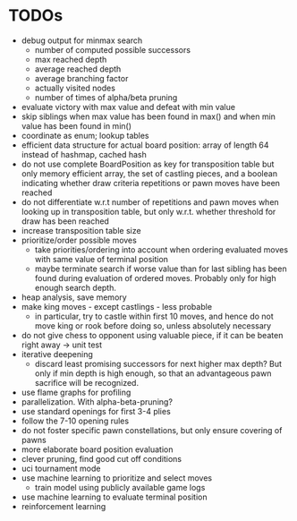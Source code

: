 # TODOs
* debug output for minmax search
    * number of computed possible successors
    * max reached depth
    * average reached depth
    * average branching factor
    * actually visited nodes
    * number of times of alpha/beta pruning
* evaluate victory with max value and defeat with min value
* skip siblings when max value has been found in max() and when min value has been found in min()
* coordinate as enum; lookup tables
* efficient data structure for actual board position: array of length 64 instead of hashmap, cached hash
* do not use complete BoardPosition as key for transposition table but only memory efficient array, the set of castling pieces, and a boolean indicating whether draw criteria repetitions or pawn moves have been reached
* do not differentiate w.r.t number of repetitions and pawn moves when looking up in transposition table, but only w.r.t. whether threshold for draw has been reached
* increase transposition table size
* prioritize/order possible moves
    * take priorities/ordering into account when ordering evaluated moves with same value of terminal position
    * maybe terminate search if worse value than for last sibling has been found during evaluation of ordered moves. Probably only for high enough search depth.
* heap analysis, save memory
* make king moves - except castlings - less probable
    * in particular, try to castle within first 10 moves, and hence do not move king or rook before doing so, unless absolutely necessary
* do not give chess to opponent using valuable piece, if it can be beaten right away -> unit test
* iterative deepening
    * discard least promising successors for next higher max depth? But only if min depth is high enough, so that an advantageous pawn sacrifice will be recognized.
* use flame graphs for profiling
* parallelization. With alpha-beta-pruning?
* use standard openings for first 3-4 plies
* follow the 7-10 opening rules
* do not foster specific pawn constellations, but only ensure covering of pawns
* more elaborate board position evaluation
* clever pruning, find good cut off conditions
* uci tournament mode
* use machine learning to prioritize and select moves
    * train model using publicly available game logs
* use machine learning to evaluate terminal position
* reinforcement learning
